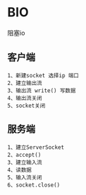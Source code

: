 # BIO



阻塞io





## 客户端

```
1、新建socket 选择ip 端口
2、建立输出流
3、输出流 write() 写数据
4、输出流关闭
5、socket关闭
```



## 服务端

```
1、建立ServerSocket
2、accept()
3、建立输入流
4、读数据
5、输入流关闭
6、socket.close()
```




